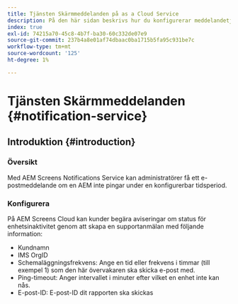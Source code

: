 ```yaml
---
title: Tjänsten Skärmmeddelanden på as a Cloud Service
description: På den här sidan beskrivs hur du konfigurerar meddelandetjänsten på skärmar as a Cloud Service.
index: true
exl-id: 74215a70-45c8-4b7f-ba30-60c332de07e9
source-git-commit: 237b4a8e01af74dbaac0ba1715b5fa95c931be7c
workflow-type: tm+mt
source-wordcount: '125'
ht-degree: 1%

---
```


# Tjänsten Skärmmeddelanden {#notification-service}

## Introduktion {#introduction}

### Översikt

Med AEM Screens Notifications Service kan administratörer få ett e-postmeddelande om en AEM inte pingar under en konfigurerbar tidsperiod.

### Konfigurera

På AEM Screens Cloud kan kunder begära aviseringar om status för enhetsinaktivitet genom att skapa en supportanmälan med följande information:

* Kundnamn
* IMS OrgID
* Schemaläggningsfrekvens: Ange en tid eller frekvens i timmar (till exempel 1) som den här övervakaren ska skicka e-post med.
* Ping-timeout: Anger intervallet i minuter efter vilket en enhet inte kan nås.
* E-post-ID: E-post-ID dit rapporten ska skickas
